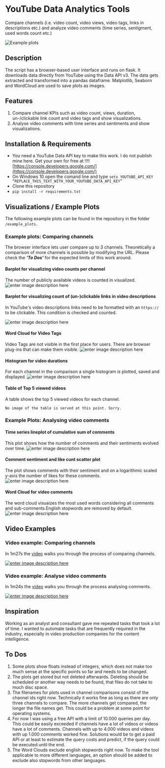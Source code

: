 # YouTube Data Analytics Tools
Compare channels (i.e. video count, video views, video tags, links in descriptions etc.) and analyze video comments (time series, sentigment, used words count etc.)

![Example plots](https://github.com/DannyIbo/youtube-data-analytics-tools/raw/master/example_plots/ezgif-1-7954082339d8.gif)

## Description
The script has a browser-based user interface and runs on flask. It downloads data directly from YouTube using the Data API v3. The data gets extracted and transformed into a pandas dataframe. Matplotlib, Seaborn and WordCloud are used to save plots as images.

## Features
1. Compare channel KPIs such as video count, views, duration, un-/clickable link count and video tags and show visualizations.
2. Analyse video comments with time series and sentiments  and show visualizations.

## Installation & Requirements
- You need a YouTube Data API key to make this work. I do not publish mine here. Get your own for free at !!!![https://console.developers.google.com/](https://console.developers.google.com/)
- On Windows 10 open the comand line and type `setx YOUTUBE_API_KEY “REPLACE_THIS_TEXT_WITH_YOUR_YOUTUBE_DATA_API_KEY”`
- Clone this repository
- `pip install -r requirements.txt`

## Visualizations / Example Plots
The following example plots can be found in the repository in the folder `/example_plots`.
### Example plots: Comparing channels
The browser interface lets user compare up to 3 channels. Theoretically a comparison of more channels is possible by modifying the URL. Please check the ***'To Dos'*** for the expected limits of this work around.
#### Barplot for visualizing video counts per channel
The number of publicly available videos is counted in visualized.
![enter image description here](https://github.com/DannyIbo/youtube-data-analytics-tools/raw/master/example_plots/UCqC_GY2ZiENFz2pwL0cSfAw_UCf2WBemooP2gBBx3lrraNQw_UCCndqRyI-5Zl8Mutlq71ASw_barplot_channel_video_count.png)

#### Barplot for visualizing count of (un-)clickable links in video descriptions
In YouTube's video descriptions links need to be formatted with an `https://` to be clickable. This condition is checked and counted.

![enter image description here](https://github.com/DannyIbo/youtube-data-analytics-tools/raw/master/example_plots/UCqC_GY2ZiENFz2pwL0cSfAw_UCf2WBemooP2gBBx3lrraNQw_UCCndqRyI-5Zl8Mutlq71ASw_barplot_links.png)

#### Word Cloud for Video Tags
Video Tags are not visible in the first place for users. There are browser plug-ins that can make them visible.
![enter image description here](https://github.com/DannyIbo/youtube-data-analytics-tools/raw/master/example_plots/UCCndqRyI-5Zl8Mutlq71ASw_wordcloud.png)

#### Histogram for video durations
For each channel in the comparison a single histogram is plotted, saved and displayed.
![enter image description here](https://github.com/DannyIbo/youtube-data-analytics-tools/raw/master/example_plots/UCqC_GY2ZiENFz2pwL0cSfAw_histogram_video_duration_count.png)

#### Table of Top 5 viewed videos
A table shows the top 5 viewed videos for each channel.

	No image of the table is served at this point. Sorry.

### Example Plots: Analysing video comments
#### Time series lineplot of cumulative sum of comments
This plot shows how the number of comments and their sentiments evolved over time.
![enter image description here](https://github.com/DannyIbo/youtube-data-analytics-tools/raw/master/example_plots/mDbSFyReulk_lineplot_cumsum_video_comments_pos_neg.png)

#### Comment sentiment and like cunt scatter plot
The plot shows comments with their sentiment and on a logarithmic scaled y-axis the number of likes for these comments.
![enter image description here](https://github.com/DannyIbo/youtube-data-analytics-tools/raw/master/example_plots/mDbSFyReulk_scatterplot_sentiment_likecount.png)

#### Word Cloud for video comments
The word cloud visuaizes the most used words considering all comments and sub-comments.English stopwords are removed by default.
![enter image description here](https://github.com/DannyIbo/youtube-data-analytics-tools/raw/master/example_plots/mDbSFyReulk_wordcloud.png)

## Video Examples
### Video example: Comparing channels
In 1m27s the [video](https://www.youtube.com/watch?v=Qg7F0WIKFhM) walks you through the process of comparing channels.

[![enter image description here](https://github.com/DannyIbo/youtube-data-analytics-tools/raw/presentation/video_screenshots/2019124-channels.jpg)](https://www.youtube.com/watch?v=Qg7F0WIKFhM)

### Video example: Analyse video comments
In 1m24s the [video](https://www.youtube.com/watch?v=TOowWqhAbyw) walks you through the process analysing comments.

[![enter image description here](https://github.com/DannyIbo/youtube-data-analytics-tools/raw/presentation/video_screenshots/2019124-comments.jpg)](https://www.youtube.com/watch?v=TOowWqhAbyw)

## Inspiration
Working as an analyst and consultant gave me repeated tasks that took a lot of time. I wanted to automate tasks that are frequently required in the industry, especially in video production companies for the content intelligence.

## To Dos
1. Some plots show floats instead of integers, which does not make too much sense at the specific points so far and needs to be changed.
2. The plots get stored but not deleted afterwards. Deleting should be scheduled or another way needs to be found, that files do not take to much disc space.
3.  The filenames for plots used in channel comparisons consist of the channel ids right now. Technically it works fine as long as there are only three channels to compare. The more channels get compared, the longer the file names get. This could be a problem at some point for operating systems.
4. For now I was using a free API with a limit of 10.000 queries per day. This could be easily exceeded if channels have a lot of videos or videos have a lot of comments. Channels with up to 4.000 videos and videos with up 1.000 comments worked fine. Solutions would be to get a paid API or at least to estimate the query costs and predict, if the query could be executed until the end.
5. The Word Clouds exclude english stopwords right now. To make the tool applicable to more different languages, an option should be added to exclude also stopwords from other languages.
